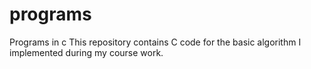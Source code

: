 # programs
Programs in c
This repository contains C code for the basic algorithm I implemented during my course work. 
